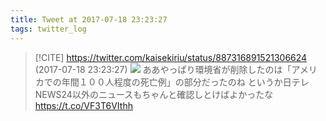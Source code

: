 ```yaml
---
title: Tweet at 2017-07-18 23:23:27
tags: twitter_log
---
```


> [!CITE] https://twitter.com/kaisekiriu/status/887316891521306624 (2017-07-18 23:23:27)
> ![](https://twitter.com/kaisekiriu/status/887316891521306624)
> ああやっぱり環境省が削除したのは「アメリカでの年間１００人程度の死亡例」の部分だったのね
> というか日テレNEWS24以外のニュースもちゃんと確認しとけばよかったな https://t.co/VF3T6VIthh

